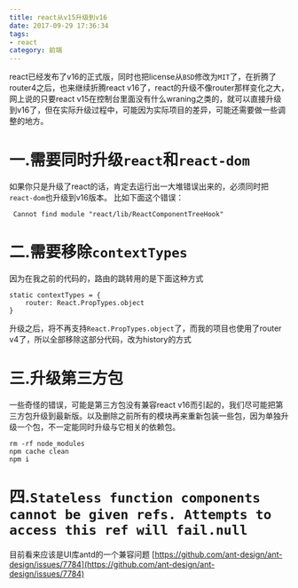 ```yaml
---
title: react从v15升级到v16
date: 2017-09-29 17:36:34
tags:
- react
category: 前端
---
```


react已经发布了v16的正式版，同时也把license从`BSD`修改为`MIT`了，在折腾了router4之后，也来继续折腾react v16了，react的升级不像router那样变化之大，网上说的只要react v15在控制台里面没有什么wraning之类的，就可以直接升级到v16了，但在实际升级过程中，可能因为实际项目的差异，可能还需要做一些调整的地方。

<!--more-->

# 一.需要同时升级`react`和`react-dom`

如果你只是升级了react的话，肯定去运行出一大堆错误出来的，必须同时把`react-dom`也升级到v16版本。
比如下面这个错误：

```
 Cannot find module "react/lib/ReactComponentTreeHook"
```

# 二.需要移除`contextTypes`

因为在我之前的代码的，路由的跳转用的是下面这种方式

```
static contextTypes = {
    router: React.PropTypes.object
}
```
升级之后，将不再支持`React.PropTypes.object`了，而我的项目也使用了router v4了，所以全部移除这部分代码，改为history的方式

# 三.升级第三方包

一些奇怪的错误，可能是第三方包没有兼容react v16而引起的，我们尽可能把第三方包升级到最新版。以及删除之前所有的模块再来重新包装一些包，因为单独升级一个包，不一定能同时升级与它相关的依赖包。

```
rm -rf node_modules
npm cache clean
npm i
```

# 四.`Stateless function components cannot be given refs. Attempts to access this ref will fail.null`

目前看来应该是UI库antd的一个兼容问题 [https://github.com/ant-design/ant-design/issues/7784](https://github.com/ant-design/ant-design/issues/7784)
